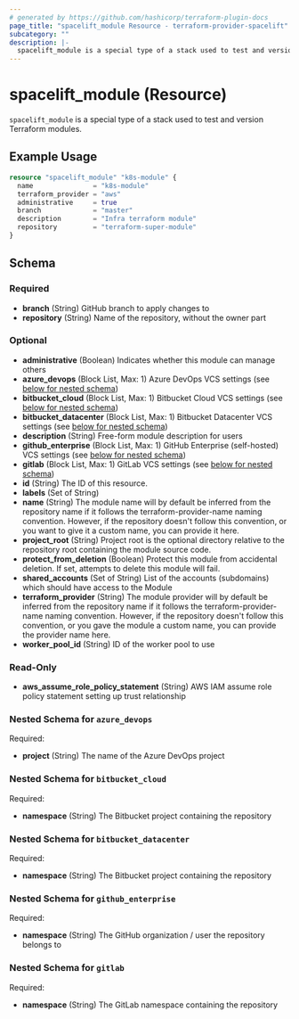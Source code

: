 ```yaml
---
# generated by https://github.com/hashicorp/terraform-plugin-docs
page_title: "spacelift_module Resource - terraform-provider-spacelift"
subcategory: ""
description: |-
  spacelift_module is a special type of a stack used to test and version Terraform modules.
---
```


# spacelift_module (Resource)

`spacelift_module` is a special type of a stack used to test and version Terraform modules.

## Example Usage

```terraform
resource "spacelift_module" "k8s-module" {
  name               = "k8s-module"
  terraform_provider = "aws"
  administrative     = true
  branch             = "master"
  description        = "Infra terraform module"
  repository         = "terraform-super-module"
}
```

<!-- schema generated by tfplugindocs -->
## Schema

### Required

- **branch** (String) GitHub branch to apply changes to
- **repository** (String) Name of the repository, without the owner part

### Optional

- **administrative** (Boolean) Indicates whether this module can manage others
- **azure_devops** (Block List, Max: 1) Azure DevOps VCS settings (see [below for nested schema](#nestedblock--azure_devops))
- **bitbucket_cloud** (Block List, Max: 1) Bitbucket Cloud VCS settings (see [below for nested schema](#nestedblock--bitbucket_cloud))
- **bitbucket_datacenter** (Block List, Max: 1) Bitbucket Datacenter VCS settings (see [below for nested schema](#nestedblock--bitbucket_datacenter))
- **description** (String) Free-form module description for users
- **github_enterprise** (Block List, Max: 1) GitHub Enterprise (self-hosted) VCS settings (see [below for nested schema](#nestedblock--github_enterprise))
- **gitlab** (Block List, Max: 1) GitLab VCS settings (see [below for nested schema](#nestedblock--gitlab))
- **id** (String) The ID of this resource.
- **labels** (Set of String)
- **name** (String) The module name will by default be inferred from the repository name if it follows the terraform-provider-name naming convention. However, if the repository doesn't follow this convention, or you want to give it a custom name, you can provide it here.
- **project_root** (String) Project root is the optional directory relative to the repository root containing the module source code.
- **protect_from_deletion** (Boolean) Protect this module from accidental deletion. If set, attempts to delete this module will fail.
- **shared_accounts** (Set of String) List of the accounts (subdomains) which should have access to the Module
- **terraform_provider** (String) The module provider will by default be inferred from the repository name if it follows the terraform-provider-name naming convention. However, if the repository doesn't follow this convention, or you gave the module a custom name, you can provide the provider name here.
- **worker_pool_id** (String) ID of the worker pool to use

### Read-Only

- **aws_assume_role_policy_statement** (String) AWS IAM assume role policy statement setting up trust relationship

<a id="nestedblock--azure_devops"></a>
### Nested Schema for `azure_devops`

Required:

- **project** (String) The name of the Azure DevOps project


<a id="nestedblock--bitbucket_cloud"></a>
### Nested Schema for `bitbucket_cloud`

Required:

- **namespace** (String) The Bitbucket project containing the repository


<a id="nestedblock--bitbucket_datacenter"></a>
### Nested Schema for `bitbucket_datacenter`

Required:

- **namespace** (String) The Bitbucket project containing the repository


<a id="nestedblock--github_enterprise"></a>
### Nested Schema for `github_enterprise`

Required:

- **namespace** (String) The GitHub organization / user the repository belongs to


<a id="nestedblock--gitlab"></a>
### Nested Schema for `gitlab`

Required:

- **namespace** (String) The GitLab namespace containing the repository


